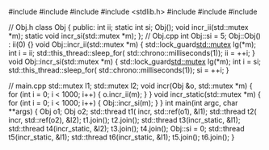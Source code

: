 #include <iostream>
#include <thread>
#include <string>
#include <stdlib.h>
#include <fstream>
#include <vector>
#include <mutex>

// Obj.h
class Obj
{
public:
    int ii;
    static int si;
    Obj();
    void incr_ii(std::mutex *m);
    static void incr_si(std::mutex *m);
};
// Obj.cpp
int Obj::si = 5;
Obj::Obj() : ii(0) {}
void Obj::incr_ii(std::mutex *m)
{
    std::lock_guard<std::mutex> lg(*m);
    int i = ii;
    std::this_thread::sleep_for(
        std::chrono::milliseconds(1));
    ii = ++i;
}
void Obj::incr_si(std::mutex *m)
{
    std::lock_guard<std::mutex> lg(*m);
    int i = si;
    std::this_thread::sleep_for(
        std::chrono::milliseconds(1));
    si = ++i;
}

// main.cpp
std::mutex l1;
std::mutex l2;
void incr(Obj &o, std::mutex *m)
{
    for (int i = 0; i < 1000; i++)
    {
        o.incr_ii(m);
    }
}
void incr_static(std::mutex *m)
{
    for (int i = 0; i < 1000; i++)
    {
        Obj::incr_si(m);
    }
}
int main(int argc, char **args)
{
    Obj o1;
    Obj o2;
    std::thread t1(
        incr, std::ref(o1), &l1);
    std::thread t2(
        incr, std::ref(o2), &l2);
    t1.join();
    t2.join();
    std::thread t3(incr_static, &l1);
    std::thread t4(incr_static, &l2);
    t3.join();
    t4.join();
    Obj::si = 0;
    std::thread t5(incr_static, &l1);
    std::thread t6(incr_static, &l1);
    t5.join();
    t6.join();
}
